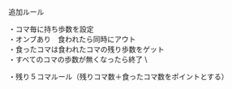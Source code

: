 追加ルール

・コマ毎に持ち歩数を設定　\
・オンブあり　食われたら同時にアウト　\
・食ったコマは食われたコマの残り歩数をゲット  \
・すべてのコマの歩数が無くなったら終了  \

・残り５コマルール（残りコマ数＋食ったコマ数をポイントとする）
